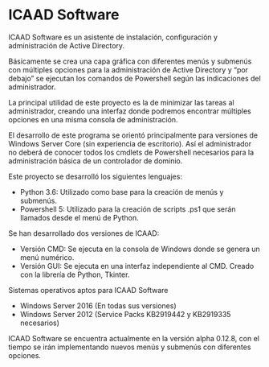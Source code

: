 # ICAAD Software
ICAAD Software es un asistente de instalación, configuración y administración de Active Directory. 

Básicamente se crea una capa gráfica con diferentes menús y submenús con múltiples opciones para la administración de Active Directory
y “por debajo” se ejecutan los comandos de Powershell según las indicaciones del administrador.

La principal utilidad de este proyecto es la de minimizar las tareas al administrador, creando una interfaz donde podremos encontrar
múltiples opciones en una misma consola de administración.

El desarrollo de este programa se orientó principalmente para versiones de Windows Server Core (sin experiencia de escritorio). 
Así el administrador no deberá de conocer todos los cmdlets de Powershell necesarios para la administración básica de un 
controlador de dominio.

Este proyecto se desarrolló los siguientes lenguajes:

- Python 3.6: Utilizado como base para la creación de menús y submenús.
- Powershell 5: Utilizado para la creación de scripts .ps1 que serán llamados desde el menú de Python.

Se han desarrollado dos versiones de ICAAD:

- Versión CMD: Se ejecuta en la consola de Windows donde se genera un menú numérico.
- Versión GUI: Se ejecuta en una interfaz independiente al CMD. Creado con la librería de Python, Tkinter.

Sistemas operativos aptos para ICAAD Software

- Windows Server 2016 (En todas sus versiones)
- Windows Server 2012 (Service Packs KB2919442 y KB2919335 necesarios)
 
ICAAD Software se encuentra actualmente en la versión alpha 0.12.8, con el tiempo se irán implementando 
nuevos menús y submenús con diferentes opciones.
